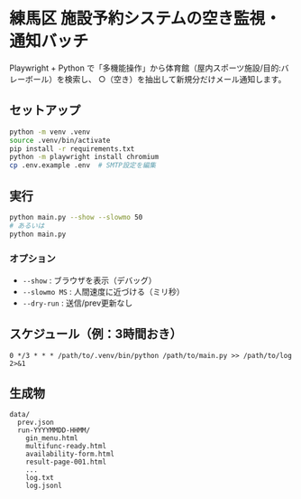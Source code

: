 # 練馬区 施設予約システムの空き監視・通知バッチ

Playwright + Python で「多機能操作」から体育館（屋内スポーツ施設/目的:バレーボール）を検索し、
○（空き）を抽出して新規分だけメール通知します。

## セットアップ

```bash
python -m venv .venv
source .venv/bin/activate
pip install -r requirements.txt
python -m playwright install chromium
cp .env.example .env  # SMTP設定を編集
```

## 実行

```bash
python main.py --show --slowmo 50
# あるいは
python main.py
```

### オプション
- `--show` : ブラウザを表示（デバッグ）
- `--slowmo MS` : 人間速度に近づける（ミリ秒）
- `--dry-run` : 送信/prev更新なし

## スケジュール（例：3時間おき）

```
0 */3 * * * /path/to/.venv/bin/python /path/to/main.py >> /path/to/log 2>&1
```

## 生成物

```
data/
  prev.json
  run-YYYYMMDD-HHMM/
    gin_menu.html
    multifunc-ready.html
    availability-form.html
    result-page-001.html
    ...
    log.txt
    log.jsonl
```
